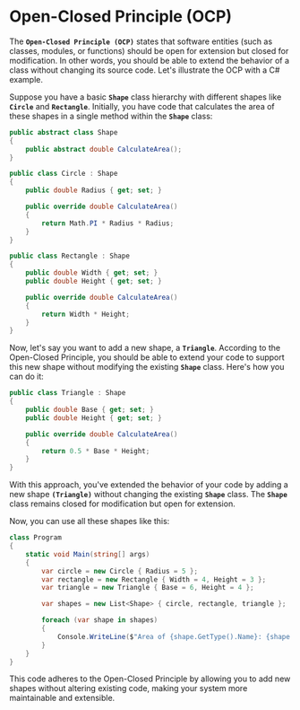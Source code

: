 # Open-Closed Principle (OCP)

The **`Open-Closed Principle (OCP)`** states that software entities (such as classes, modules, or functions) should be open for extension but closed for modification. In other words, you should be able to extend the behavior of a class without changing its source code. Let's illustrate the OCP with a C# example.

Suppose you have a basic **`Shape`** class hierarchy with different shapes like **`Circle`** and **`Rectangle`**. Initially, you have code that calculates the area of these shapes in a single method within the **`Shape`** class:

```csharp
public abstract class Shape
{
    public abstract double CalculateArea();
}

public class Circle : Shape
{
    public double Radius { get; set; }

    public override double CalculateArea()
    {
        return Math.PI * Radius * Radius;
    }
}

public class Rectangle : Shape
{
    public double Width { get; set; }
    public double Height { get; set; }

    public override double CalculateArea()
    {
        return Width * Height;
    }
}
```

Now, let's say you want to add a new shape, a **`Triangle`**. According to the Open-Closed Principle, you should be able to extend your code to support this new shape without modifying the existing **`Shape`** class. Here's how you can do it:

```csharp
public class Triangle : Shape
{
    public double Base { get; set; }
    public double Height { get; set; }

    public override double CalculateArea()
    {
        return 0.5 * Base * Height;
    }
}
```

With this approach, you've extended the behavior of your code by adding a new shape **`(Triangle)`** without changing the existing **`Shape`** class. The **`Shape`** class remains closed for modification but open for extension.

Now, you can use all these shapes like this:

```csharp
class Program
{
    static void Main(string[] args)
    {
        var circle = new Circle { Radius = 5 };
        var rectangle = new Rectangle { Width = 4, Height = 3 };
        var triangle = new Triangle { Base = 6, Height = 4 };

        var shapes = new List<Shape> { circle, rectangle, triangle };

        foreach (var shape in shapes)
        {
            Console.WriteLine($"Area of {shape.GetType().Name}: {shape.CalculateArea()}");
        }
    }
}
```

This code adheres to the Open-Closed Principle by allowing you to add new shapes without altering existing code, making your system more maintainable and extensible.
